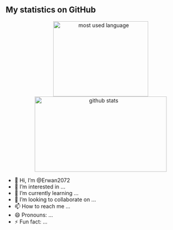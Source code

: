 ## **My statistics on GitHub**
<div align="center">
	<img width="252" height="200" src="https://github-readme-stats.vercel.app/api/top-langs/?username=Ho2bes&langs_count=5&theme=codeSTACKr&border_color=ffffff" alt="most used language" />
	<img width="350" height="200" src="https://github-readme-stats.vercel.app/api?username=Ho2bes&show_icons=true&&theme=codeSTACKr&border_color=ffffff" alt="github stats" />
</div>


- 👋 Hi, I’m @Erwan2072
- 👀 I’m interested in ...
- 🌱 I’m currently learning ...
- 💞️ I’m looking to collaborate on ...
- 📫 How to reach me ...
- 😄 Pronouns: ...
- ⚡ Fun fact: ...

<!---
Erwan2072/Erwan2072 is a ✨ special ✨ repository because its `README.md` (this file) appears on your GitHub profile.
You can click the Preview link to take a look at your changes.
--->
